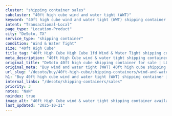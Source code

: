 ```yaml
---
cluster: "shipping container sales"
subcluster: "40ft high cube wind and water tight (WWT)"
keyword: "40ft high cube wind and water tight (WWT) shipping container for sale DeSoto, TX"
intent: "Transactional-Local"
page_type: "Location-Product"
city: "DeSoto, TX"
service_type: "shipping container"
condition: "Wind & Water Tight"
size: "40ft High Cube"
title_tag: "40ft High Cube High Cube 1fd Wind & Water Tight shipping container Sales in DeSoto | LC Container"
meta_description: "40ft High Cube wind & water tight shipping container sales in DeSoto. High cube containers with extra height. Fast delivery, competitive pricing. Serving shipping containers area. Quote ID: J7F. Call (214) 524-4168 for your free quote today."
original_title: "DeSoto 40ft high cube shipping container for sale | LC"
original_meta: "Buy wind and water tight (WWT) 40ft high cube shipping container sale with local delivery in DeSoto, TX. LC Container — local Since 2003. Request a fast quote today."
url_slug: "/desoto/buy/40ft-high-cube/shipping-containers/wind-and-water-tight-wwt"
h1: "Buy 40ft high cube wind and water tight (WWT) shipping container in DeSoto"
internal_links: "/desoto/shipping-containers/sales"
priority: 3
notes: "NaN"
noindex: true
image_alt: "40ft High Cube wind & water tight shipping container available for delivery in DeSoto"
last_updated: "2025-10-21"
---
```


<!-- TODO: Add unique city/inventory copy, images, and internal links here. -->
